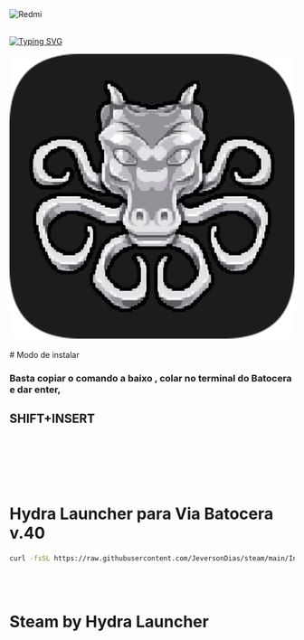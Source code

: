 <img src="https://drive.google.com/uc?id=1D43zTZilQpU0WT662ej4dkJIDszcLGOd" alt="Redmi" />
<br>
<br> 


[![Typing SVG](https://readme-typing-svg.herokuapp.com?font=Fira+Code&weight=300&size=50&duration=4000&pause=1000&color=7dff33&center=true&vCenter=true&random=false&width=1000&lines=Hello%2C+my+name+is+Jeverson+Dias;I'm+38+years+old;I'm+a+Software+Developer;I'm+from+Brazil;welcome%3A)](https://git.io/typing-svg)
<br>
<!--centralizar a imagem-->
<img src="https://raw.githubusercontent.com/JeversonDias/steam/main/hydralauncher.png" alt="Hydra Launcher">

<br>
<br>
# Modo de instalar
<br>
<h3>Basta copiar o comando a baixo , colar no terminal do Batocera e dar enter,</h3>
<h2>SHIFT+INSERT</h2>
<br><br>

<br><br>
# Hydra Launcher para Via Batocera v.40

```bash
curl -fsSL https://raw.githubusercontent.com/JeversonDias/steam/main/Installador | bash
```
<br><br>



# Steam by Hydra Launcher
